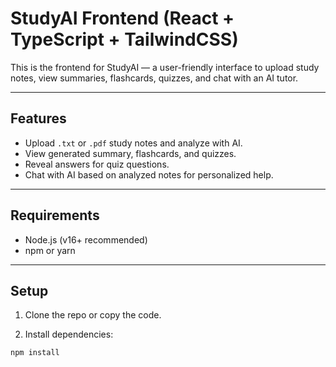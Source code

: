 # StudyAI Frontend (React + TypeScript + TailwindCSS)

This is the frontend for StudyAI — a user-friendly interface to upload study notes, view summaries, flashcards, quizzes, and chat with an AI tutor.

---

## Features

- Upload `.txt` or `.pdf` study notes and analyze with AI.
- View generated summary, flashcards, and quizzes.
- Reveal answers for quiz questions.
- Chat with AI based on analyzed notes for personalized help.

---

## Requirements

- Node.js (v16+ recommended)
- npm or yarn

---

## Setup

1. Clone the repo or copy the code.

2. Install dependencies:

```bash
npm install
